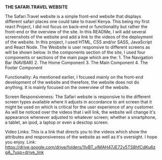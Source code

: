 **THE SAFARI.TRAVEL WEBSITE**

The Safari.Travel website is a simple front-end website that displays different safari places one could take to travel Kenya. This being my first react Project, I did not focus on back-end or functionality but rather the front-end or the overview of the site.
In this READMe, I will add several screenshots of the website and add a link to the videos of the deployment of the website.
In this project, I used HTML, CSS and/or SASS, JavaScript and React Node. The Wesbsite is user responsive to different screens as will be shown below.
In the components section of the site, I used four components or sections of the main page which are the:
    1. The Navigation Bar (NAVBAR) 
    2. The Home Component
    3. The Main Component
    4. The Footer Component

Functionality:
As mentioned earlier, I focused mainly on the front-end development of the website and therefore, the website does not do anything. It is mainly focused on the oveerview of the website.

Screen Responsiveness:
The Safari website is responsive to the different screen types available where it adjusts in accordance to ant screen that it might be used on which is critical for the user experience of any customer. As will be noticed over the videos that i will link, the website will change it's appearance whenever adjusted to whatever screen; whether a smartphone, a tablet, an  ipod, a laptop or even a desctop screen.

Video Links:
 This is a link that directs you to the videos which show the attributes and responsiveness of the website as well as it's oversight. I hope you enjoy.
  Link:
     https://drive.google.com/drive/folders/1IvBT_vlMAH47JE72y5TS8hfCdKu6zgA_?usp=drive_link
